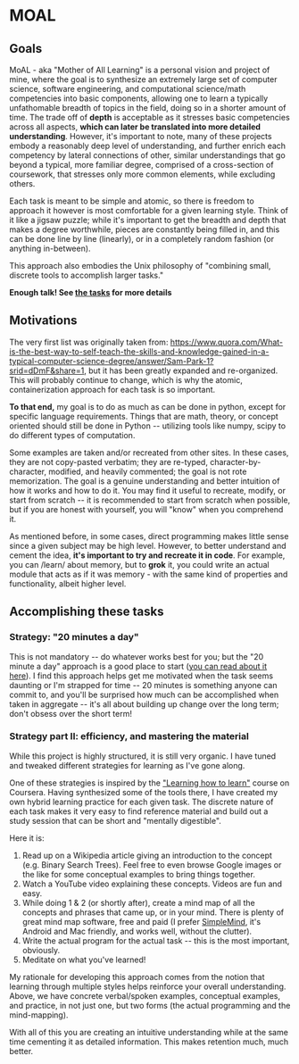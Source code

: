 MOAL
====

## Goals

MoAL - aka "Mother of All Learning" is a personal vision and project of mine, where the goal is to synthesize an extremely large set of computer science, software engineering, and computational science/math competencies into basic components, allowing one to learn a typically unfathomable breadth of topics in the field, doing so in a shorter amount of time. The trade off of **depth** is acceptable as it stresses basic competencies across all aspects, **which can later be translated into more detailed understanding**. However, it's important to note, many of these projects embody a reasonably deep level of understanding, and further enrich each competency by lateral connections of other, similar understandings that go beyond a typical, more familiar degree, comprised of a cross-section of coursework, that stresses only more common elements, while excluding others.

Each task is meant to be simple and atomic, so there is freedom to approach it however is most comfortable for a given learning style. Think of it like a jigsaw puzzle; while it's important to get the breadth and depth that makes a degree worthwhile, pieces are constantly being filled in, and this can be done line by line (linearly), or in a completely random fashion (or anything in-between).

This approach also embodies the Unix philosophy of "combining small, discrete tools to accomplish larger tasks."

__Enough talk! See [the tasks](TASKS.md) for more details__

## Motivations
The very first list was originally taken from: https://www.quora.com/What-is-the-best-way-to-self-teach-the-skills-and-knowledge-gained-in-a-typical-computer-science-degree/answer/Sam-Park-1?srid=dDmF&share=1, but it has been greatly expanded and re-organized. This will probably continue to change, which is why the atomic, containerization approach for each task is so important.

**To that end,** my goal is to do as much as can be done in python, except for specific language requirements. Things that are math, theory, or concept oriented should still be done in Python -- utilizing tools like numpy, scipy to do different types of computation.

Some examples are taken and/or recreated from other sites. In these cases, they are not copy-pasted verbatim; they are re-typed, character-by-character, modified, and heavily commented; the goal is not rote memorization. The goal is a genuine understanding and better intuition of how it works and how to do it. You may find it useful to recreate, modify, or start from scratch -- it is recommended to start from scratch when possible, but if you are honest with yourself, you will "know" when you comprehend it.

As mentioned before, in some cases, direct programming makes little sense since a given subject may be high level. However, to better understand and cement the idea, **it's important to try and recreate it in code**. For example, you can /learn/ about memory, but to **grok** it, you could write an actual module that acts as if it was memory - with the same kind of properties and functionality, albeit higher level.

## Accomplishing these tasks

### Strategy: "20 minutes a day"
This is not mandatory -- do whatever works best for you; but the "20 minute a day" approach is a good place to start ([you can read about it here](http://www.quora.com/What-small-lifestyle-changes-have-the-biggest-impact/answer/Evan-DeFilippis?srid=dDmF&share=1)). I find this approach helps get me motivated when the task seems daunting or I'm strapped for time -- 20 minutes is something anyone can commit to, and you'll be surprised how much can be accomplished when taken in aggregate -- it's all about building up change over the long term; don't obsess over the short term!

### Strategy part II: efficiency, and mastering the material
While this project is highly structured, it is still very organic. I have tuned and tweaked different strategies for learning as I've gone along.

One of these strategies is inspired by the ["Learning how to learn"](https://www.coursera.org/learn/learning-how-to-learn) course on Coursera. Having synthesized some of the tools there, I have created my own hybrid learning practice for each given task. The discrete nature of each task makes it very easy to find reference material and build out a study session that can be short and "mentally digestible".

Here it is:

1. Read up on a Wikipedia article giving an introduction to the concept (e.g. Binary Search Trees). Feel free to even browse Google images or the like for some conceptual examples to bring things together.
2. Watch a YouTube video explaining these concepts. Videos are fun and easy.
3. While doing 1 & 2 (or shortly after), create a mind map of all the concepts and phrases that came up, or in your mind. There is plenty of great mind map software, free and paid (I prefer [SimpleMind](http://www.simpleapps.eu/simplemind/), it's Android and Mac friendly, and works well, without the clutter).
4. Write the actual program for the actual task -- this is the most important, obviously.
5. Meditate on what you've learned!

My rationale for developing this approach comes from the notion that learning through multiple styles helps reinforce your overall understanding. Above, we have concrete verbal/spoken examples, conceptual examples, and practice, in not just one, but two forms (the actual programming and the mind-mapping).

With all of this you are creating an intuitive understanding while at the same time cementing it as detailed information. This makes retention much, much better.
